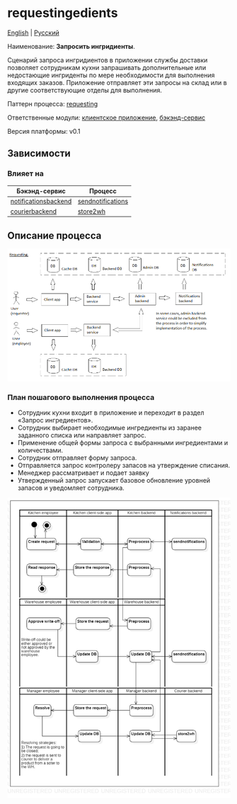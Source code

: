 # requestingedients

[English](requestingedients.md) | [Русский](requestingedients.ru.md)

Наименование: **Запросить ингридиенты**.

Сценарий запроса ингридиентов в приложении службы доставки позволяет сотрудникам кухни запрашивать дополнительные или недостающие ингриденты по мере необходимости для выполнения входящих заказов.
Приложение отправляет эти запросы на склад или в другие соответствующие отделы для выполнения.

Паттерн процесса: [requesting](../../processpatterns/requesting.md)

Ответственные модули: [клиентское приложение](../../frontend/kitchenclient.md), [бэкэнд-сервис](../../backend/kitchenbackend.md)

Версия платформы: v0.1

## Зависимости

### Влияет на

| Бэкэнд-сервис | Процесс |
| --- | ---- |
| [notificationsbackend](../../backend/notificationsbackend.ru.md) | [sendnotifications](../notificationsbackend/sendnotifications.ru.md) |
| [courierbackend](../../backend/courierbackend.ru.md) | [store2wh](../delivering/store2wh.ru.md) |

## Описание процесса

![requesting_overall](../../img/processpatterns/requesting_overall.png)

### План пошагового выполнения процесса

- Сотрудник кухни входит в приложение и переходит в раздел «Запрос ингредиентов».
- Сотрудник выбирает необходимые ингредиенты из заранее заданного списка или направляет запрос.
- Применение общей формы запроса с выбранными ингредиентами и количествами.
- Сотрудник отправляет форму запроса.
- Отправляется запрос контролеру запасов на утверждение списания.
- Менеджер рассматривает и подает заявку
- Утвержденный запрос запускает базовое обновление уровней запасов и уведомляет сотрудника.

![kitchen.requestingredients](../../img/activitydiagrams/kitchen.requestingredients.png)
